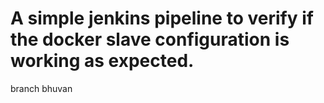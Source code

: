 # A simple jenkins pipeline to verify if the docker slave configuration is working as expected.
branch bhuvan
